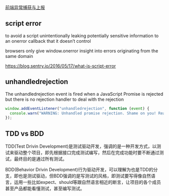 [前端异常捕获与上报](https://www.cnblogs.com/luozhihao/p/8635507.html)

## script error

to avoid a script unintentionally leaking potentially sensitive information to an onerror callback that it doesn’t control

browsers only give window.onerror insight into errors originating from the same domain

<https://blog.sentry.io/2016/05/17/what-is-script-error>

## unhandledrejection

The unhandledrejection event is fired when a JavaScript Promise is rejected but there is no rejection handler to deal with the rejection

```js
window.addEventListener("unhandledrejection", function (event) {
  console.warn("WARNING: Unhandled promise rejection. Shame on you! Reason: " + event.reason);
});
```

## TDD vs BDD

TDD(Test Drivin Development)是测试驱动开发，强调的是一种开发方式，以测试来驱动整个项目，即先根据接口完成测试编写，然后在完成功能时要不断通过测试，最终目的是通过所有测试。

BDD(Behavior Drivin Development)行为驱动开发，可以理解为也是TDD的分支，即也是测试驱动，但BDD强调的是写测试的风格，即测试要写得像自然语言，运用一些比如expect、should等跟自然语言相近的断言，让项目的各个成员甚至产品都能看懂测试，甚至编写测试。